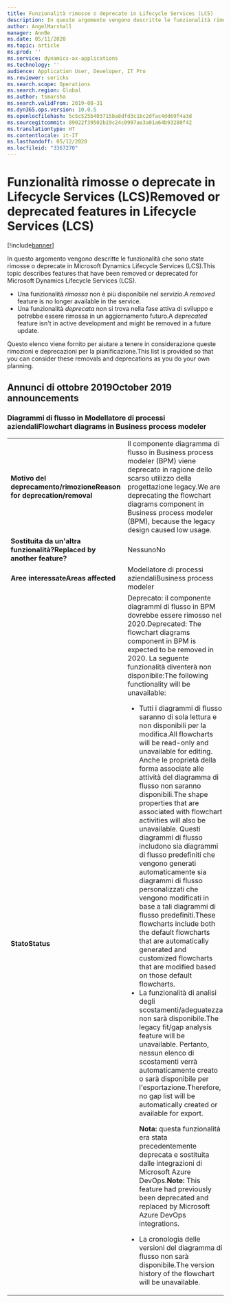 ```yaml
---
title: Funzionalità rimosse o deprecate in Lifecycle Services (LCS)
description: In questo argomento vengono descritte le funzionalità rimosse, o di cui è stata progettata la rimozione da Microsoft Dynamics Lifecycle Services (LCS).
author: AngelMarshall
manager: AnnBe
ms.date: 05/11/2020
ms.topic: article
ms.prod: ''
ms.service: dynamics-ax-applications
ms.technology: ''
audience: Application User, Developer, IT Pro
ms.reviewer: sericks
ms.search.scope: Operations
ms.search.region: Global
ms.author: tsmarsha
ms.search.validFrom: 2019-08-31
ms.dyn365.ops.version: 10.0.5
ms.openlocfilehash: 5c5c525b403715ba8dfd3c1bc2dfac4dd69f4a3d
ms.sourcegitcommit: 89022f39502b19c24c0997ae3a01a64b93280f42
ms.translationtype: HT
ms.contentlocale: it-IT
ms.lasthandoff: 05/12/2020
ms.locfileid: "3367270"
---
```

# <a name="removed-or-deprecated-features-in-lifecycle-services-lcs"></a><span data-ttu-id="f9b60-103">Funzionalità rimosse o deprecate in Lifecycle Services (LCS)</span><span class="sxs-lookup"><span data-stu-id="f9b60-103">Removed or deprecated features in Lifecycle Services (LCS)</span></span>

[!include[banner](../includes/banner.md)]

<span data-ttu-id="f9b60-104">In questo argomento vengono descritte le funzionalità che sono state rimosse o deprecate in Microsoft Dynamics Lifecycle Services (LCS).</span><span class="sxs-lookup"><span data-stu-id="f9b60-104">This topic describes features that have been removed or deprecated for Microsoft Dynamics Lifecycle Services (LCS).</span></span>

- <span data-ttu-id="f9b60-105">Una funzionalità *rimossa* non è più disponibile nel servizio.</span><span class="sxs-lookup"><span data-stu-id="f9b60-105">A *removed* feature is no longer available in the service.</span></span>
- <span data-ttu-id="f9b60-106">Una funzionalità *deprecata* non si trova nella fase attiva di sviluppo e potrebbe essere rimossa in un aggiornamento futuro.</span><span class="sxs-lookup"><span data-stu-id="f9b60-106">A *deprecated* feature isn't in active development and might be removed in a future update.</span></span>

<span data-ttu-id="f9b60-107">Questo elenco viene fornito per aiutare a tenere in considerazione queste rimozioni e deprecazioni per la pianificazione.</span><span class="sxs-lookup"><span data-stu-id="f9b60-107">This list is provided so that you can consider these removals and deprecations as you do your own planning.</span></span>

## <a name="october-2019-announcements"></a><span data-ttu-id="f9b60-108">Annunci di ottobre 2019</span><span class="sxs-lookup"><span data-stu-id="f9b60-108">October 2019 announcements</span></span>

### <a name="flowchart-diagrams-in-business-process-modeler"></a><span data-ttu-id="f9b60-109">Diagrammi di flusso in Modellatore di processi aziendali</span><span class="sxs-lookup"><span data-stu-id="f9b60-109">Flowchart diagrams in Business process modeler</span></span>

<table>
<tbody>
<tr>
<td><span data-ttu-id="f9b60-110"><strong>Motivo del deprecamento/rimozione</strong></span><span class="sxs-lookup"><span data-stu-id="f9b60-110"><strong>Reason for deprecation/removal</strong></span></span></td>
<td><span data-ttu-id="f9b60-111">Il componente diagramma di flusso in Business process modeler (BPM) viene deprecato in ragione dello scarso utilizzo della progettazione legacy.</span><span class="sxs-lookup"><span data-stu-id="f9b60-111">We are deprecating the flowchart diagrams component in Business process modeler (BPM), because the legacy design caused low usage.</span></span></td>
</tr>
<tr>
<td><span data-ttu-id="f9b60-112"><strong>Sostituita da un'altra funzionalità?</strong></span><span class="sxs-lookup"><span data-stu-id="f9b60-112"><strong>Replaced by another feature?</strong></span></span></td>
<td><span data-ttu-id="f9b60-113">Nessuno</span><span class="sxs-lookup"><span data-stu-id="f9b60-113">No</span></span></td>
</tr>
<tr>
<td><span data-ttu-id="f9b60-114"><strong>Aree interessate</strong></span><span class="sxs-lookup"><span data-stu-id="f9b60-114"><strong>Areas affected</strong></span></span></td>
<td><span data-ttu-id="f9b60-115">Modellatore di processi aziendali</span><span class="sxs-lookup"><span data-stu-id="f9b60-115">Business process modeler</span></span></td>
</tr>
<tr>
<td><span data-ttu-id="f9b60-116"><strong>Stato</strong></span><span class="sxs-lookup"><span data-stu-id="f9b60-116"><strong>Status</strong></span></span></td>
<td><span data-ttu-id="f9b60-117">Deprecato: il componente diagrammi di flusso in BPM dovrebbe essere rimosso nel 2020.</span><span class="sxs-lookup"><span data-stu-id="f9b60-117">Deprecated: The flowchart diagrams component in BPM is expected to be removed in 2020.</span></span> <span data-ttu-id="f9b60-118">La seguente funzionalità diventerà non disponibile:</span><span class="sxs-lookup"><span data-stu-id="f9b60-118">The following functionality will be unavailable:</span></span>
<ul>
<li><span data-ttu-id="f9b60-119">Tutti i diagrammi di flusso saranno di sola lettura e non disponibili per la modifica.</span><span class="sxs-lookup"><span data-stu-id="f9b60-119">All flowcharts will be read-only and unavailable for editing.</span></span> <span data-ttu-id="f9b60-120">Anche le proprietà della forma associate alle attività del diagramma di flusso non saranno disponibili.</span><span class="sxs-lookup"><span data-stu-id="f9b60-120">The shape properties that are associated with flowchart activities will also be unavailable.</span></span> <span data-ttu-id="f9b60-121">Questi diagrammi di flusso includono sia diagrammi di flusso predefiniti che vengono generati automaticamente sia diagrammi di flusso personalizzati che vengono modificati in base a tali diagrammi di flusso predefiniti.</span><span class="sxs-lookup"><span data-stu-id="f9b60-121">These flowcharts include both the default flowcharts that are automatically generated and customized flowcharts that are modified based on those default flowcharts.</span></span></li>
<li><span data-ttu-id="f9b60-122">La funzionalità di analisi degli scostamenti/adeguatezza non sarà disponibile.</span><span class="sxs-lookup"><span data-stu-id="f9b60-122">The legacy fit/gap analysis feature will be unavailable.</span></span> <span data-ttu-id="f9b60-123">Pertanto, nessun elenco di scostamenti verrà automaticamente creato o sarà disponibile per l'esportazione.</span><span class="sxs-lookup"><span data-stu-id="f9b60-123">Therefore, no gap list will be automatically created or available for export.</span></span>
<p><span data-ttu-id="f9b60-124"><strong>Nota:</strong> questa funzionalità era stata precedentemente deprecata e sostituita dalle integrazioni di  Microsoft Azure DevOps.</span><span class="sxs-lookup"><span data-stu-id="f9b60-124"><strong>Note:</strong> This feature had previously been deprecated and replaced by Microsoft Azure DevOps integrations.</span></span></p>
</li>
<li><span data-ttu-id="f9b60-125">La cronologia delle versioni del diagramma di flusso non sarà disponibile.</span><span class="sxs-lookup"><span data-stu-id="f9b60-125">The version history of the flowchart will be unavailable.</span></span></li>
</ul>
</td>
</tr>
</tbody>
</table>
